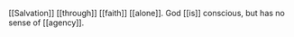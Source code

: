 [[Salvation]] [[through]] [[faith]] [[alone]]. God [[is]] conscious, but has no sense of [[agency]].